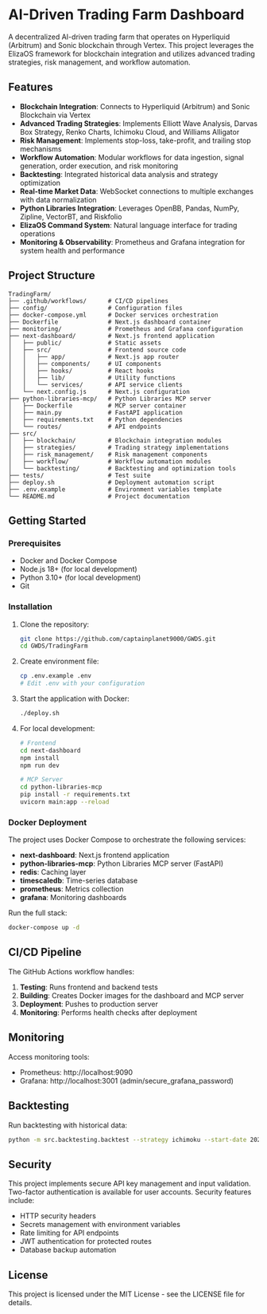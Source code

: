 # AI-Driven Trading Farm Dashboard

A decentralized AI-driven trading farm that operates on Hyperliquid (Arbitrum) and Sonic blockchain through Vertex. This project leverages the ElizaOS framework for blockchain integration and utilizes advanced trading strategies, risk management, and workflow automation.

## Features

- **Blockchain Integration**: Connects to Hyperliquid (Arbitrum) and Sonic Blockchain via Vertex
- **Advanced Trading Strategies**: Implements Elliott Wave Analysis, Darvas Box Strategy, Renko Charts, Ichimoku Cloud, and Williams Alligator
- **Risk Management**: Implements stop-loss, take-profit, and trailing stop mechanisms
- **Workflow Automation**: Modular workflows for data ingestion, signal generation, order execution, and risk monitoring
- **Backtesting**: Integrated historical data analysis and strategy optimization
- **Real-time Market Data**: WebSocket connections to multiple exchanges with data normalization
- **Python Libraries Integration**: Leverages OpenBB, Pandas, NumPy, Zipline, VectorBT, and Riskfolio
- **ElizaOS Command System**: Natural language interface for trading operations
- **Monitoring & Observability**: Prometheus and Grafana integration for system health and performance

## Project Structure

```
TradingFarm/
├── .github/workflows/      # CI/CD pipelines
├── config/                 # Configuration files
├── docker-compose.yml      # Docker services orchestration
├── Dockerfile              # Next.js dashboard container
├── monitoring/             # Prometheus and Grafana configuration
├── next-dashboard/         # Next.js frontend application
│   ├── public/             # Static assets
│   ├── src/                # Frontend source code
│   │   ├── app/            # Next.js app router
│   │   ├── components/     # UI components
│   │   ├── hooks/          # React hooks
│   │   ├── lib/            # Utility functions
│   │   └── services/       # API service clients
│   └── next.config.js      # Next.js configuration
├── python-libraries-mcp/   # Python Libraries MCP server
│   ├── Dockerfile          # MCP server container
│   ├── main.py             # FastAPI application
│   ├── requirements.txt    # Python dependencies
│   └── routes/             # API endpoints
├── src/
│   ├── blockchain/         # Blockchain integration modules
│   ├── strategies/         # Trading strategy implementations
│   ├── risk_management/    # Risk management components
│   ├── workflow/           # Workflow automation modules
│   └── backtesting/        # Backtesting and optimization tools
├── tests/                  # Test suite
├── deploy.sh               # Deployment automation script
├── .env.example            # Environment variables template
└── README.md               # Project documentation
```

## Getting Started

### Prerequisites

- Docker and Docker Compose
- Node.js 18+ (for local development)
- Python 3.10+ (for local development)
- Git

### Installation

1. Clone the repository:
   ```bash
   git clone https://github.com/captainplanet9000/GWDS.git
   cd GWDS/TradingFarm
   ```

2. Create environment file:
   ```bash
   cp .env.example .env
   # Edit .env with your configuration
   ```

3. Start the application with Docker:
   ```bash
   ./deploy.sh
   ```

4. For local development:
   ```bash
   # Frontend
   cd next-dashboard
   npm install
   npm run dev

   # MCP Server
   cd python-libraries-mcp
   pip install -r requirements.txt
   uvicorn main:app --reload
   ```

### Docker Deployment

The project uses Docker Compose to orchestrate the following services:

- **next-dashboard**: Next.js frontend application
- **python-libraries-mcp**: Python Libraries MCP server (FastAPI)
- **redis**: Caching layer
- **timescaledb**: Time-series database
- **prometheus**: Metrics collection
- **grafana**: Monitoring dashboards

Run the full stack:
```bash
docker-compose up -d
```

## CI/CD Pipeline

The GitHub Actions workflow handles:

1. **Testing**: Runs frontend and backend tests
2. **Building**: Creates Docker images for the dashboard and MCP server
3. **Deployment**: Pushes to production server
4. **Monitoring**: Performs health checks after deployment

## Monitoring

Access monitoring tools:

- Prometheus: http://localhost:9090
- Grafana: http://localhost:3001 (admin/secure_grafana_password)

## Backtesting

Run backtesting with historical data:
```bash
python -m src.backtesting.backtest --strategy ichimoku --start-date 2023-01-01 --end-date 2023-12-31
```

## Security

This project implements secure API key management and input validation. Two-factor authentication is available for user accounts. Security features include:

- HTTP security headers
- Secrets management with environment variables
- Rate limiting for API endpoints
- JWT authentication for protected routes
- Database backup automation

## License

This project is licensed under the MIT License - see the LICENSE file for details.
